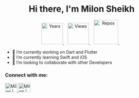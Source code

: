 
<h1 align="center"> Hi there, I'm Milon Sheikh</h1>

<p align="center">
	<a target="_blank" href="https://github.com/milonsheikh88">
	<img src="https://badges.pufler.dev/years/milonsheikh88?color=blue" alt="Years" width="70" />
	</a>&nbsp;&nbsp;
	<a target="_blank" href="https://github.com/milonsheikh88">
	<img src="https://badges.pufler.dev/years/milonsheikh88" alt="Views" width="70" />
	</a>&nbsp;&nbsp;
	<a target="_blank" href="https://github.com/milonsheikh88">
	<img src="https://badges.pufler.dev/repos/milonsheikh88?color=blue" alt="Repos" width="80" />
	</a>&nbsp;&nbsp;
</p>

- 🔭 I’m currently working on Dart and Flutter
- 🌱 I’m currently learning Swift and iOS
- 👯 I’m looking to collaborate with other Developers

### Connect with me:
<p align="left">
  
<a href="https://twitter.com/M_Sheikh007/" target="_blank">
<img alt="Milon | Twitter" src="https://cdn.jsdelivr.net/npm/simple-icons@v3/icons/twitter.svg"
width="40" height="30"/> 
</a> 
                      
<a href="https://www.linkedin.com/in/milon-sheikh-007/" target="_blank">
<img alt="Milon | Linkedin" src="https://cdn.jsdelivr.net/npm/simple-icons@v3/icons/linkedin.svg"
width="40" height="30"/> 
</a> 
</p>
